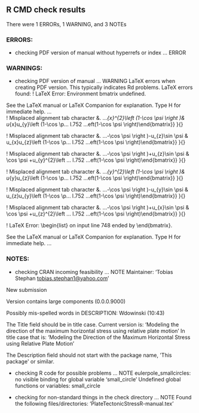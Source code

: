 ## R CMD check results
There were 1 ERRORs, 1 WARNING, and 3 NOTEs

### ERRORS:

* checking PDF version of manual without hyperrefs or index ... ERROR

### WARNINGS:

* checking PDF version of manual ... WARNING
LaTeX errors when creating PDF version.
This typically indicates Rd problems.
LaTeX errors found:
! LaTeX Error: Environment bmatrix undefined.

See the LaTeX manual or LaTeX Companion for explanation.
Type  H <return>  for immediate help.
 ...                                              
! Misplaced alignment tab character &.
<argument> ..._{x}^{2}\left (1-\cos \psi \right )&
                                                  u_{x}u_{y}\left (1-\cos \p...
l.752 ...eft(1-\cos \psi \right)\end{bmatrix}} }{}
                                                  
! Misplaced alignment tab character &.
<argument> ...-\cos \psi \right )-u_{z}\sin \psi &
                                                  u_{x}u_{z}\left (1-\cos \p...
l.752 ...eft(1-\cos \psi \right)\end{bmatrix}} }{}
                                                  
! Misplaced alignment tab character &.
<argument> ...-\cos \psi \right )+u_{z}\sin \psi &
                                                  \cos \psi +u_{y}^{2}\left ...
l.752 ...eft(1-\cos \psi \right)\end{bmatrix}} }{}
                                                  
! Misplaced alignment tab character &.
<argument> ..._{y}^{2}\left (1-\cos \psi \right )&
                                                  u_{y}u_{z}\left (1-\cos \p...
l.752 ...eft(1-\cos \psi \right)\end{bmatrix}} }{}
                                                  
! Misplaced alignment tab character &.
<argument> ...-\cos \psi \right )-u_{y}\sin \psi &
                                                  u_{z}u_{y}\left (1-\cos \p...
l.752 ...eft(1-\cos \psi \right)\end{bmatrix}} }{}
                                                  
! Misplaced alignment tab character &.
<argument> ...-\cos \psi \right )+u_{x}\sin \psi &
                                                  \cos \psi +u_{z}^{2}\left ...
l.752 ...eft(1-\cos \psi \right)\end{bmatrix}} }{}
                                                  
! LaTeX Error: \begin{list} on input line 748 ended by \end{bmatrix}.

See the LaTeX manual or LaTeX Companion for explanation.
Type  H <return>  for immediate help.
 ...                                              

### NOTES:

* checking CRAN incoming feasibility ... NOTE
Maintainer: ‘Tobias Stephan <tobias.stephan1@yahoo.com>’

New submission

Version contains large components (0.0.0.9000)

Possibly mis-spelled words in DESCRIPTION:
  Wdowinski (10:43)

The Title field should be in title case. Current version is:
‘Modeling the direction of the maximum horizontal stress using relative plate motion’
In title case that is:
‘Modeling the Direction of the Maximum Horizontal Stress using Relative Plate Motion’

The Description field should not start with the package name,
  'This package' or similar.

* checking R code for possible problems ... NOTE
eulerpole_smallcircles: no visible binding for global variable
  ‘small_circle’
Undefined global functions or variables:
  small_circle

* checking for non-standard things in the check directory ... NOTE
Found the following files/directories:
  ‘PlateTectonicStressR-manual.tex’
